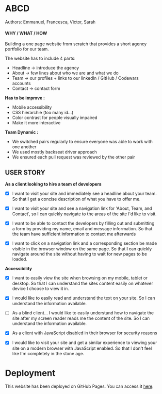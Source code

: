 # ABCD
Authors: Emmanuel, Francesca, Victor, Sarah

#### WHY / WHAT / HOW
Building a one page website from scratch that provides a short agency portfolio for our team.

The website has to include 4 parts:
- Headline -> introduce the agency
- About -> few lines about who we are and what we do
- Team -> our profiles + links to our linkedIn / GitHub / Codewars accounts
- Contact -> contact form

**Has to be improve :**
-  Mobile accessibility
- CSS hierarchie (too many id...)
- Color contrast for people visually impaired
- Make it more interactive

**Team Dynamic :**
- We switched pairs regularly to ensure everyone was able to work with one another
- We used mostly backseat driver approach
- We ensured each pull request was reviewed by the other pair


## USER STORY
**As a client looking to hire a team of developers**

- [x] I want to visit your site and immediately see a headline about your team. So that I get a concise description of what you have to offer me.

- [x] I want to visit your site and see a navigation link for 'About, Team, and Contact', so I can quickly navigate to the areas of the site I'd like to visit.

- [x] I want to be able to contact the developers by filling out and submitting a form by providing my name, email and message information. So that the team have sufficient information to contact me afterwards

- [x] I want to click on a navigation link and a corresponding section be made visible in the browser window on the same page. So that I can quickly navigate around the site without having to wait for new pages to be loaded.


**Accessibility**

- [x] I want to easily view the site when browsing on my mobile, tablet or desktop. So that I can understand the sites content easily on whatever device I choose to view it in.

- [x] I would like to easily read and understand the text on your site. So I can understand the information available.

- [ ] As a blind client... I would like to easily understand how to navigate the site after my screen reader reads me the content of the site. So I can understand the information available.

- [x] As a client with JavaScript disabled in their browser for security reasons

- [x] I would like to visit your site and get a similar experience to viewing your site on a modern browser with JavaScript enabled. So that I don't feel like I'm completely in the stone age.


# Deployment
This website has been deployed on GitHub Pages. You can access it [here](https://fac-17.github.io/ABCD-week1/).

